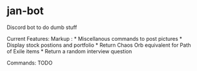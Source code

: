 # jan-bot
Discord bot to do dumb stuff

Current Features:
Markup : * Miscellanous commands to post pictures
	 * Display stock postions and portfolio
	 * Return Chaos Orb equivalent for Path of Exile items
	 * Return a random interview question

Commands:
TODO